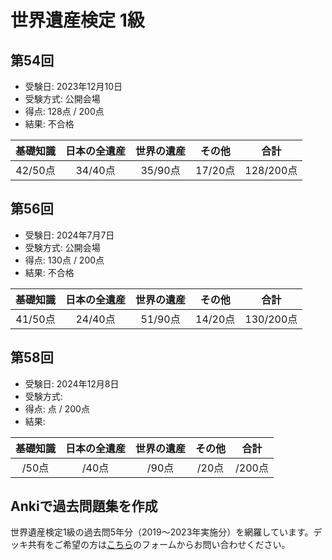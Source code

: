 # 世界遺産検定 1級
## 第54回
- 受験日: 2023年12月10日
- 受験方式: 公開会場
- 得点: 128点 / 200点
- 結果: 不合格

|基礎知識|日本の全遺産|世界の遺産|その他|合計|
|:---:|:---:|:---:|:---:|:---:|
|42/50点|34/40点|35/90点|17/20点|128/200点|

## 第56回
- 受験日: 2024年7月7日
- 受験方式: 公開会場
- 得点: 130点 / 200点
- 結果: 不合格

|基礎知識|日本の全遺産|世界の遺産|その他|合計|
|:---:|:---:|:---:|:---:|:---:|
|41/50点|24/40点|51/90点|14/20点|130/200点|

## 第58回
- 受験日: 2024年12月8日
- 受験方式: 
- 得点: 点 / 200点
- 結果: 

|基礎知識|日本の全遺産|世界の遺産|その他|合計|
|:---:|:---:|:---:|:---:|:---:|
|/50点|/40点|/90点|/20点|/200点|

## Ankiで過去問題集を作成
世界遺産検定1級の過去問5年分（2019〜2023年実施分）を網羅しています。デッキ共有をご希望の方は[こちら](https://forms.gle/M5kwbKQJ5SQz1bKF9)のフォームからお問い合わせください。